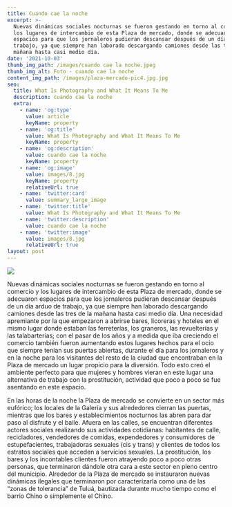 ```yaml
---
title: Cuando cae la noche
excerpt: >-
  Nuevas dinámicas sociales nocturnas se fueron gestando en torno al comercio y
  los lugares de intercambio de esta Plaza de mercado, donde se adecuaron
  espacios para que los jornaleros pudieran descansar después de un día arduo de
  trabajo, ya que siempre han laborado descargando camiones desde las tres de la
  mañana hasta casi medio día.
date: '2021-10-03'
thumb_img_path: /images/cuando cae la noche.jpeg
thumb_img_alt: Foto - cuando cae la noche
content_img_path: /images/plaza-mercado-pic4.jpg.jpg
seo:
  title: What Is Photography and What It Means To Me
  description: cuando cae la noche
  extra:
    - name: 'og:type'
      value: article
      keyName: property
    - name: 'og:title'
      value: What Is Photography and What It Means To Me
      keyName: property
    - name: 'og:description'
      value: cuando cae la noche
      keyName: property
    - name: 'og:image'
      value: images/8.jpg
      keyName: property
      relativeUrl: true
    - name: 'twitter:card'
      value: summary_large_image
    - name: 'twitter:title'
      value: What Is Photography and What It Means To Me
    - name: 'twitter:description'
      value: cuando cae la noche
    - name: 'twitter:image'
      value: images/8.jpg
      relativeUrl: true
layout: post
---
```

![](/images/cuando%20cae%20la%20noche.jpeg)

Nuevas dinámicas sociales nocturnas se fueron gestando en torno al comercio y los lugares de intercambio de esta Plaza de mercado, donde se adecuaron espacios para que los jornaleros pudieran descansar después de un día arduo de trabajo, ya que siempre han laborado descargando camiones desde las tres de la mañana hasta casi medio día. Una necesidad apremiante por la que empezaron a abrirse bares, licoreras y hoteles en el mismo lugar donde estaban las ferreterías, los graneros, las revuelterías y las talabarterías; con el pasar de los años y a medida que iba creciendo el comercio también fueron aumentando estos lugares hechos para el ocio que siempre tenían sus puertas abiertas, durante el día para los jornaleros y en la noche para los visitantes del resto de la ciudad que encontraban en la Plaza de mercado un lugar propicio para la diversión. Todo esto creó el ambiente perfecto para que mujeres y hombres vieran en este lugar una alternativa de trabajo con la prostitución, actividad que poco a poco se fue asentando en este espacio.


En las horas de la noche la Plaza de mercado se convierte en un sector más eufórico; los locales de la Galería y sus alrededores cierran las puertas, mientras que los bares y establecimientos nocturnos las abren para dar paso al disfrute y el baile. Afuera en las calles, se encuentran diferentes actores sociales realizando sus actividades cotidianas: habitantes de calle, recicladores, vendedores de comidas, expendedores y consumidores de estupefacientes, trabajadoras sexuales (cis y trans) y clientes de todos los estratos sociales que acceden a servicios sexuales. La prostitución, los bares y los incontables clientes fueron atrayendo poco a poco otras personas, que terminaron dándole otra cara a este sector en pleno centro del municipio. Alrededor de la Plaza de mercado se instauraron nuevas dinámicas ilegales que terminaron por caracterizarla como una de las “zonas de tolerancia” de Tuluá, bautizada durante mucho tiempo como el barrio Chino o simplemente el Chino.
